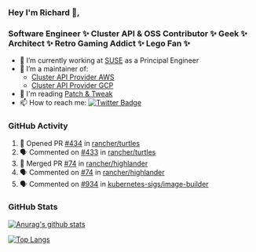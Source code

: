 ### Hey I'm Richard 👋, 

<h3 align="left">Software Engineer ✨ Cluster API & OSS Contributor ✨ Geek ✨ Architect ✨ Retro Gaming Addict ✨ Lego Fan ✨</h3>

- 🔭 I’m currently working at [SUSE](https://www.suse.com/) as a Principal Engineer
- 👯 I’m a maintainer of:
  -  [Cluster API Provider AWS](https://github.com/kubernetes-sigs/cluster-api-provider-aws)
  -  [Cluster API Provider GCP](https://github.com/kubernetes-sigs/cluster-api-provider-gcp)
- 💬 I'm reading [Patch & Tweak](https://bjooks.com/products/patch-tweak-exploring-modular-synthesis)
- 📫 How to reach me: [![Twitter Badge](https://img.shields.io/badge/-@fruit_case-00acee?style=flat&logo=Twitter&logoColor=white)](https://twitter.com/intent/follow?screen_name=fruit_case "Follow on Twitter")

### GitHub Activity 

<!--START_SECTION:activity-->
1. 💪 Opened PR [#434](https://github.com/rancher/turtles/pull/434) in [rancher/turtles](https://github.com/rancher/turtles)
2. 🗣 Commented on [#433](https://github.com/rancher/turtles/pull/433#issuecomment-1999350664) in [rancher/turtles](https://github.com/rancher/turtles)
3. 🎉 Merged PR [#74](https://github.com/rancher/highlander/pull/74) in [rancher/highlander](https://github.com/rancher/highlander)
4. 🗣 Commented on [#74](https://github.com/rancher/highlander/pull/74#issuecomment-1999306960) in [rancher/highlander](https://github.com/rancher/highlander)
5. 🗣 Commented on [#934](https://github.com/kubernetes-sigs/image-builder/pull/934#issuecomment-1999196152) in [kubernetes-sigs/image-builder](https://github.com/kubernetes-sigs/image-builder)
<!--END_SECTION:activity-->

### GitHub Stats

[![Anurag's github stats](https://github-readme-stats.vercel.app/api?username=richardcase&count_private=true&show_icons=true)](https://github.com/anuraghazra/github-readme-stats)

[![Top Langs](https://github-readme-stats.vercel.app/api/top-langs/?username=richardcase&hide=html&layout=compact)](https://github.com/anuraghazra/github-readme-stats)
